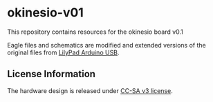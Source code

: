 # okinesio-v01
This repository contains resources for the okinesio board v0.1

Eagle files and schematics are modified and extended versions of the original files from [LilyPad Arduino USB](http://lilypadarduino.org/?p=1494).


License Information
-------------------
The hardware design is released under [CC-SA v3 license](http://creativecommons.org/licenses/by-sa/3.0/us/).
